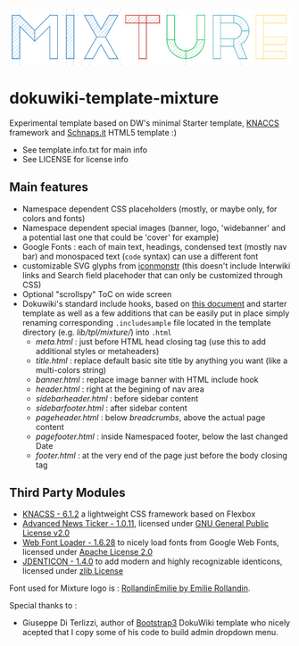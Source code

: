 ![Mixture - Dokuwiki template](/images/Mixture_800x160.png)
# dokuwiki-template-mixture
Experimental template based on DW's minimal Starter template, [KNACCS](http://knacss.com/) framework and [Schnaps.it](http://schnaps.it/) HTML5 template :)

* See template.info.txt for main info
* See LICENSE for license info

## Main features

* Namespace dependent CSS placeholders (mostly, or maybe only, for colors and fonts)
* Namespace dependent special images (banner, logo, 'widebanner' and a potential last one that could be 'cover' for example)
* Google Fonts : each of main text, headings, condensed text (mostly nav bar) and monospaced text (```code``` syntax) can use a different font
* <maybe> customizable SVG glyphs from [iconmonstr](https://iconmonstr.com/) (this doesn't include Interwiki links and Search field placehoder that can only be customized through CSS)
* Optional "scrollspy" ToC on wide screen
* Dokuwiki's standard include hooks, based on [this document](https://www.dokuwiki.org/include_hooks) and starter template as well as a few additions that can be easily put in place simply renaming corresponding `.includesample` file located in the template directory (e.g. *lib/tpl/mixture/*) into `.html`
  * *meta.html* : just before HTML head closing tag (use this to add additional styles or metaheaders)
  * *title.html* : replace default basic site title by anything you want (like a multi-colors string)
  * *banner.html* : replace image banner with HTML include hook
  * *header.html* : right at the begining of nav area
  * *sidebarheader.html* : before sidebar content
  * *sidebarfooter.html* : after sidebar content
  * *pageheader.html* : below *breadcrumbs*, above the actual page content
  * *pagefooter.html* : inside Namespaced footer, below  the last changed Date
  * *footer.html* : at the very end of the page just before the body closing tag

## Third Party Modules

* [KNACSS - 6.1.2](http://knacss.com/) a lightweight CSS framework based on Flexbox
* [Advanced News Ticker - 1.0.11](http://risq.github.io/jquery-advanced-news-ticker/), licensed under [GNU General Public License v2.0](https://www.gnu.org/licenses/gpl-2.0.en.html)
* [Web Font Loader - 1.6.28](https://github.com/typekit/webfontloader) to nicely load fonts from Google Web Fonts, licensed under [Apache License 2.0](https://www.apache.org/licenses/LICENSE-2.0)
* [JDENTICON - 1.4.0](https://jdenticon.com/) to add modern and highly recognizable identicons, licensed under [zlib License](https://www.zlib.net/zlib_license.html)

Font used for Mixture logo is : [RollandinEmilie by Emilie Rollandin](http://www.archistico.com/).

Special thanks to :
* Giuseppe Di Terlizzi, author of [Bootstrap3](https://www.dokuwiki.org/template:bootstrap3) DokuWiki template who nicely acepted that I copy some of his code to build admin dropdown menu.
